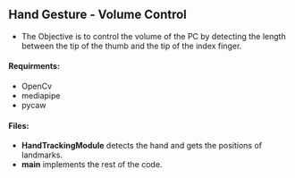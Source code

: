 ## Hand Gesture - Volume Control
- The Objective is to control the volume of the PC by detecting the length between the tip of the thumb and the tip of the index finger.


#### Requirments:
- OpenCv
- mediapipe
- pycaw


#### Files:
- **HandTrackingModule** detects the hand and gets the positions of landmarks.
- **main** implements the rest of the code.